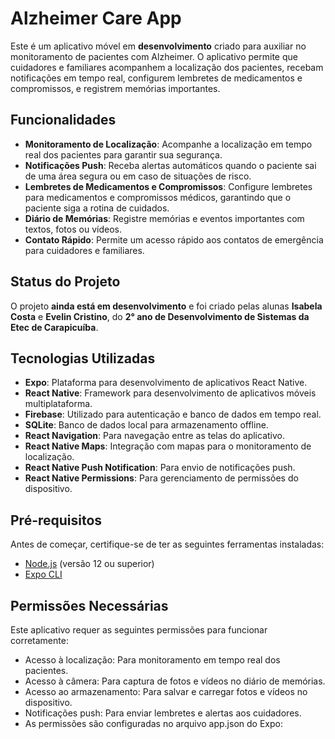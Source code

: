 # Alzheimer Care App

Este é um aplicativo móvel em **desenvolvimento** criado para auxiliar no monitoramento de pacientes com Alzheimer. O aplicativo permite que cuidadores e familiares acompanhem a localização dos pacientes, recebam notificações em tempo real, configurem lembretes de medicamentos e compromissos, e registrem memórias importantes.

## Funcionalidades

- **Monitoramento de Localização**: Acompanhe a localização em tempo real dos pacientes para garantir sua segurança.
- **Notificações Push**: Receba alertas automáticos quando o paciente sai de uma área segura ou em caso de situações de risco.
- **Lembretes de Medicamentos e Compromissos**: Configure lembretes para medicamentos e compromissos médicos, garantindo que o paciente siga a rotina de cuidados.
- **Diário de Memórias**: Registre memórias e eventos importantes com textos, fotos ou vídeos.
- **Contato Rápido**: Permite um acesso rápido aos contatos de emergência para cuidadores e familiares.

## Status do Projeto

O projeto **ainda está em desenvolvimento** e foi criado pelas alunas **Isabela Costa** e **Evelin Cristino**, do **2° ano de Desenvolvimento de Sistemas da Etec de Carapicuíba**.

## Tecnologias Utilizadas

- **Expo**: Plataforma para desenvolvimento de aplicativos React Native.
- **React Native**: Framework para desenvolvimento de aplicativos móveis multiplataforma.
- **Firebase**: Utilizado para autenticação e banco de dados em tempo real.
- **SQLite**: Banco de dados local para armazenamento offline.
- **React Navigation**: Para navegação entre as telas do aplicativo.
- **React Native Maps**: Integração com mapas para o monitoramento de localização.
- **React Native Push Notification**: Para envio de notificações push.
- **React Native Permissions**: Para gerenciamento de permissões do dispositivo.

## Pré-requisitos

Antes de começar, certifique-se de ter as seguintes ferramentas instaladas:

- [Node.js](https://nodejs.org/) (versão 12 ou superior)
- [Expo CLI](https://docs.expo.dev/get-started/installation/)

## Permissões Necessárias
Este aplicativo requer as seguintes permissões para funcionar corretamente:

- Acesso à localização: Para monitoramento em tempo real dos pacientes.
- Acesso à câmera: Para captura de fotos e vídeos no diário de memórias.
- Acesso ao armazenamento: Para salvar e carregar fotos e vídeos no dispositivo.
- Notificações push: Para enviar lembretes e alertas aos cuidadores.
- As permissões são configuradas no arquivo app.json do Expo:
